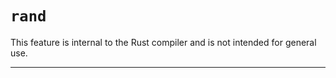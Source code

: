 # `rand`

This feature is internal to the Rust compiler and is not intended for general use.

------------------------
